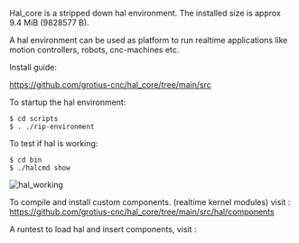 Hal_core is a stripped down hal environment.
The installed size is approx 9.4 MiB (9828577 B).

A hal environment can be used as platform to run realtime applications like motion controllers, robots, cnc-machines etc.

Install guide:

https://github.com/grotius-cnc/hal_core/tree/main/src

To startup the hal environment:

    $ cd scripts
    $ . ./rip-environment
    
To test if hal is working:

    $ cd bin 
    $ ./halcmd show
    
![hal_working](https://user-images.githubusercontent.com/44880102/129553575-bca46124-055e-47be-980e-ba4062991ffc.jpg)


To compile and install custom components. (realtime kernel modules) visit : 
https://github.com/grotius-cnc/hal_core/tree/main/src/hal/components

A runtest to load hal and insert components, visit :


    
